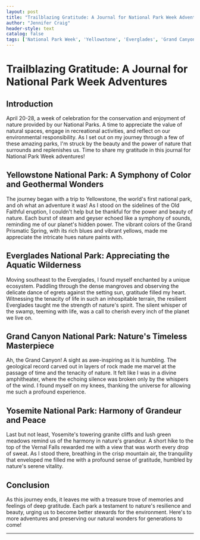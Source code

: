 ```yaml
---
layout: post
title: "Trailblazing Gratitude: A Journal for National Park Week Adventures"
author: "Jennifer Craig"
header-style: text
catalog: false
tags: ['National Park Week', 'Yellowstone', 'Everglades', 'Grand Canyon', 'Yosemite', 'Gratitude Journal', 'Nature Conservation', 'Environmental Stewardship']
---
```


# Trailblazing Gratitude: A Journal for National Park Week Adventures

## Introduction

April 20-28, a week of celebration for the conservation and enjoyment of nature provided by our National Parks. A time to appreciate the value of natural spaces, engage in recreational activities, and reflect on our environmental responsibility. As I set out on my journey through a few of these amazing parks, I'm struck by the beauty and the power of nature that surrounds and replenishes us. Time to share my gratitude in this journal for National Park Week adventures!

## Yellowstone National Park: A Symphony of Color and Geothermal Wonders

The journey began with a trip to Yellowstone, the world's first national park, and oh what an adventure it was! As I stood on the sidelines of the Old Faithful eruption, I couldn't help but be thankful for the power and beauty of nature. Each burst of steam and geyser echoed like a symphony of sounds, reminding me of our planet's hidden power. The vibrant colors of the Grand Prismatic Spring, with its rich blues and vibrant yellows, made me appreciate the intricate hues nature paints with.

## Everglades National Park: Appreciating the Aquatic Wilderness

Moving southeast to the Everglades, I found myself enchanted by a unique ecosystem. Paddling through the dense mangroves and observing the delicate dance of egrets against the setting sun, gratitude filled my heart. Witnessing the tenacity of life in such an inhospitable terrain, the resilient Everglades taught me the strength of nature's spirit. The silent whisper of the swamp, teeming with life, was a call to cherish every inch of the planet we live on.

## Grand Canyon National Park: Nature's Timeless Masterpiece

Ah, the Grand Canyon! A sight as awe-inspiring as it is humbling. The geological record carved out in layers of rock made me marvel at the passage of time and the tenacity of nature. It felt like I was in a divine amphitheater, where the echoing silence was broken only by the whispers of the wind. I found myself on my knees, thanking the universe for allowing me such a profound experience.

## Yosemite National Park: Harmony of Grandeur and Peace

Last but not least, Yosemite's towering granite cliffs and lush green meadows remind us of the harmony in nature's grandeur. A short hike to the top of the Vernal Falls rewarded me with a view that was worth every drop of sweat. As I stood there, breathing in the crisp mountain air, the tranquility that enveloped me filled me with a profound sense of gratitude, humbled by nature's serene vitality.

## Conclusion

As this journey ends, it leaves me with a treasure trove of memories and feelings of deep gratitude. Each park a testament to nature's resilience and beauty, urging us to become better stewards for the environment. Here's to more adventures and preserving our natural wonders for generations to come!

---
